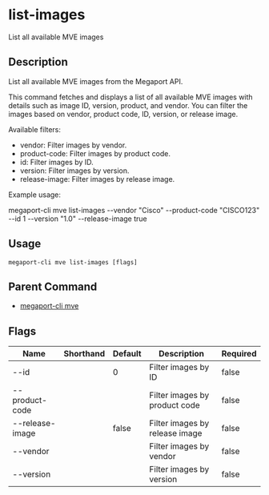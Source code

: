 # list-images

List all available MVE images

## Description

List all available MVE images from the Megaport API.

This command fetches and displays a list of all available MVE images with details such as
image ID, version, product, and vendor. You can filter the images based on vendor, product code, ID, version, or release image.

Available filters:
  - vendor: Filter images by vendor.
  - product-code: Filter images by product code.
  - id: Filter images by ID.
  - version: Filter images by version.
  - release-image: Filter images by release image.

Example usage:

  megaport-cli mve list-images --vendor "Cisco" --product-code "CISCO123" --id 1 --version "1.0" --release-image true



## Usage

```
megaport-cli mve list-images [flags]
```



## Parent Command

* [megaport-cli mve](mve.md)




## Flags

| Name | Shorthand | Default | Description | Required |
|------|-----------|---------|-------------|----------|
| --id |  | 0 | Filter images by ID | false |
| --product-code |  |  | Filter images by product code | false |
| --release-image |  | false | Filter images by release image | false |
| --vendor |  |  | Filter images by vendor | false |
| --version |  |  | Filter images by version | false |



